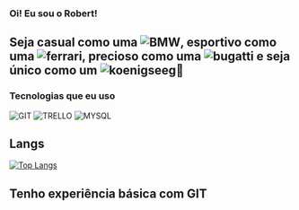 ### Oi! Eu sou o Robert!

## Seja casual como uma ![BMW](https://aleen42.github.io/badges/src/bmw.svg), esportivo como uma ![ferrari](https://aleen42.github.io/badges/src/ferrari.svg), precioso como uma ![bugatti](https://aleen42.github.io/badges/src/bugatti.svg) e seja único como um ![koenigseeg](https://aleen42.github.io/badges/src/koenigsegg.svg)🏁



### Tecnologias que eu uso


![GIT](https://img.shields.io/badge/GIT-E44C30?style=for-the-badge&logo=git&logoColor=white) 
![TRELLO](https://img.shields.io/badge/Trello-0052CC?style=for-the-badge&logo=trello&logoColor=white) 
![MYSQL](https://img.shields.io/badge/MySQL-005C84?style=for-the-badge&logo=mysql&logoColor=white)
## Langs

[![Top Langs](https://github-readme-stats.vercel.app/api/top-langs/?username=anuraghazra&layout=donut-vertical)](https://github.com/anuraghazra/github-readme-stats)


## Tenho experiência básica com GIT  


